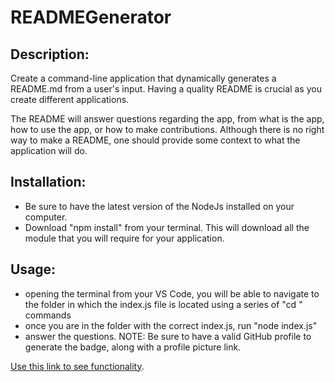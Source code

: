 # READMEGenerator

## Description:
Create a command-line application that dynamically generates a README.md from a user's input. Having a quality README is crucial as you create different applications. 

The README will answer questions regarding the app, from what is the app, how to use the app, or how to make contributions. Although there is no right way to make a README, one should provide some context to what the application will do. 


## Installation:
- Be sure to have the latest version of the NodeJs installed on your computer. 
- Download "npm install" from your terminal. This will download all the module that you will require for your application. 


## Usage:
- opening the terminal from your VS Code, you will be able to navigate to the folder in which the index.js file is located using a series of "cd <folder name>" commands
- once you are in the folder with the correct index.js, run "node index.js"
- answer the questions. NOTE: Be sure to have a valid GitHub profile to generate the badge, along with a profile picture link. 

[Use this link to see functionality](https://drive.google.com/file/d/1PGYhdLGhhItr1ebQMBVqYKURPs6AAsmt/view).
